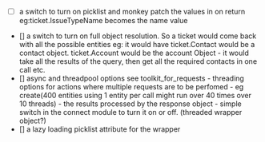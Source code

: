 - [ ] a switch to turn on picklist and monkey patch the values in on return eg:ticket.IssueTypeName becomes the name value
- [] a switch to turn on full object resolution.  So a ticket would come back with all the possible entities 
        eg: it would have ticket.Contact would be a contact object.  ticket.Account would be the account Object
        - it would take all the results of the query, then get all the required contacts in one call etc.
- [] async and threadpool options
        see toolkit_for_requests - threading options for actions where multiple requests are to be perfomed
        - eg create(400 entities using 1 entity per call might run over 40 times over 10 threads)
        - the results processed by the response object
        - simple switch in the connect module to turn it on or off. (threaded wrapper object?)
- [] a lazy loading picklist attribute for the wrapper